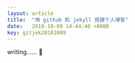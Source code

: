 ```yaml
---
layout: article
title:  "用 github 和 jekyll 搭建个人博客"
date:   2018-10-09 14:44:40 +0800
key: gitjek20181009
---
```

writing…… :ghost:
